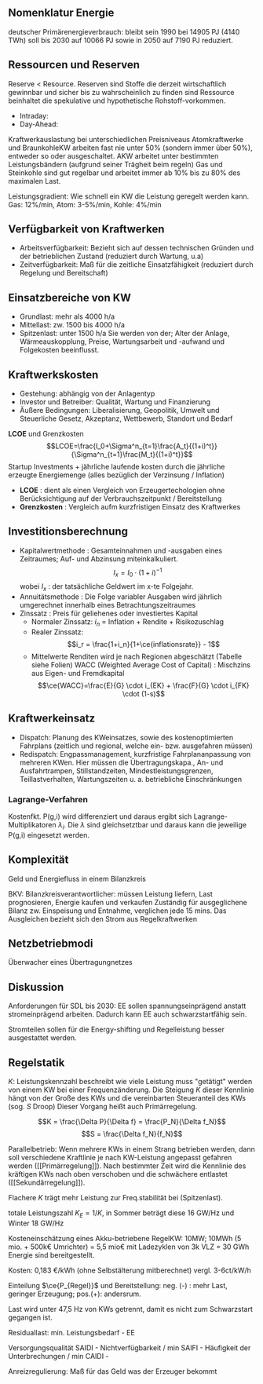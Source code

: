 ## Nomenklatur Energie
deutscher Primärenergieverbrauch: bleibt sein 1990 bei 14905 PJ (4140 TWh) soll bis 2030 auf 10066 PJ sowie in 2050 auf 7190 PJ reduziert.

## Ressourcen und Reserven
Reserve < Resource. 
Reserven sind Stoffe die derzeit wirtschaftlich gewinnbar und sicher bis zu wahrscheinlich zu finden sind
Ressource beinhaltet die spekulative und hypothetische Rohstoff-vorkommen.
- Intraday:
- Day-Ahead: 

Kraftwerkauslastung bei unterschiedlichen Preisniveaus
Atomkraftwerke und BraunkohleKW arbeiten fast nie unter 50% (sondern immer über 50%), entweder so oder ausgeschaltet.
AKW arbeitet unter bestimmten Leistungsbändern (aufgrund seiner Trägheit beim regeln)
Gas und Steinkohle sind gut regelbar und arbeitet immer ab 10% bis zu 80% des maximalen Last.

Leistungsgradient: Wie schnell ein KW die Leistung geregelt werden kann. Gas: 12%/min, Atom: 3-5%/min, Kohle: 4%/min

## Verfügbarkeit von Kraftwerken
- Arbeitsverfügbarkeit: Bezieht sich auf dessen technischen Gründen und der betrieblichen Zustand (reduziert durch Wartung, u.a)
- Zeitverfügbarkeit: Maß für die zeitliche Einsatzfähigkeit (reduziert durch Regelung und Bereitschaft)

## Einsatzbereiche von KW
- Grundlast: mehr als 4000 h/a
- Mittellast: zw. 1500 bis 4000 h/a
- Spitzenlast: unter 1500 h/a
Sie werden von der; Alter der Anlage, Wärmeauskopplung, Preise, Wartungsarbeit und -aufwand und Folgekosten beeinflusst.

## Kraftwerkskosten
- Gestehung: abhängig von der Anlagentyp
- Investor und Betreiber: Qualität, Wartung und Finanzierung
- Äußere Bedingungen: Liberalisierung, Geopolitik, Umwelt und Steuerliche Gesetz, Akzeptanz, Wettbewerb, Standort und Bedarf

**LCOE** und Grenzkosten
$$LCOE=\frac{I_0+\Sigma^n_{t=1}\frac{A_t}{(1+i)^t}}{\Sigma^n_{t=1}\frac{M_t}{(1+i)^t}}$$
Startup Investments + jährliche laufende kosten durch die jährliche erzeugte Energiemenge (alles bezüglich der Verzinsung / Inflation)
- **LCOE** : dient als einen Vergleich von Erzeugertechologien ohne Berücksichtigung auf der Verbrauchszeitpunkt / Bereitstellung
- **Grenzkosten** : Vergleich aufm kurzfristigen Einsatz des Kraftwerkes

## Investitionsberechnung
- Kapitalwertmethode : Gesamteinnahmen und -ausgaben eines Zeitraumes; Auf- und Abzinsung miteinkalkuliert.
  $$I_x=I_0 \cdot (1+i)^{-1}$$
  wobei $I_x$ : der tatsächliche Geldwert im x-te Folgejahr.
- Annuitätsmethode : Die Folge variabler Ausgaben wird jährlich umgerechnet innerhalb eines Betrachtungszeitraumes
- Zinssatz :
	Preis für geliehenes oder investiertes Kapital
	- Normaler Zinssatz: $i_n$ = Inflation + Rendite + Risikozuschlag
	- Realer Zinssatz: $$i_r = \frac{1+i_n}{1+\ce{inflationsrate}} - 1$$
	- Mittelwerte Renditen wird je nach Regionen abgeschätzt (Tabelle siehe Folien)
	WACC (Weighted Average Cost of Capital) : Mischzins aus Eigen- und Fremdkapital
	$$\ce{WACC}=\frac{E}{G} \cdot i_{EK} + \frac{F}{G} \cdot i_{FK} \cdot (1-s)$$
## Kraftwerkeinsatz
- Dispatch: Planung des KWeinsatzes, sowie des kostenoptimierten Fahrplans (zeitlich und regional, welche ein- bzw. ausgefahren müssen)
- Redispatch: Engpassmanagement, kurzfristige Fahrplananpassung von mehreren KWen. Hier müssen die Übertragungskapa., An- und Ausfahrtrampen, Stillstandzeiten, Mindestleistungsgrenzen, Teillastverhalten, Wartungszeiten u. a. betriebliche Einschränkungen

### Lagrange-Verfahren
Kostenfkt. P(g,i) wird differenziert und daraus ergibt sich Lagrange-Multiplikatoren $\lambda_i$. Die $\lambda$ sind gleichsetztbar und daraus kann die jeweilige P(g,i) eingesetzt werden.


## Komplexität
Geld und Energiefluss in einem Bilanzkreis

BKV: Bilanzkreisverantwortlicher: müssen Leistung liefern, Last prognosieren, Energie kaufen und verkaufen
Zuständig für ausgeglichene Bilanz zw. Einspeisung und Entnahme, verglichen jede 15 mins. Das Ausgleichen bezieht sich den Strom aus Regelkraftwerken

## Netzbetriebmodi
Überwacher eines Übertragungnetzes

## Diskussion
Anforderungen für SDL bis 2030: EE sollen spannungseinprägend anstatt stromeinprägend arbeiten. Dadurch kann EE auch schwarzstartfähig sein.

Stromteilen sollen für die Energy-shifting und Regelleistung besser ausgestattet werden.

## Regelstatik
$K$: Leistungskennzahl beschreibt wie viele Leistung muss "getätigt" werden von einem KW bei einer Frequenzänderung. Die Steigung $K$ dieser Kennlinie hängt von der Große des KWs und die vereinbarten Steueranteil des KWs (sog. $S$ Droop) Dieser Vorgang heißt auch Primärregelung.

$$K = \frac{\Delta P}{\Delta f} = \frac{P_N}{\Delta f_N}$$
$$S = \frac{\Delta f_N}{f_N}$$

Parallelbetrieb:
Wenn mehrere KWs in einem Strang betrieben werden, dann soll verschiedene Kraftlinie je nach KW-Leistung angepasst gefahren werden ([[Primärregelung]]). Nach bestimmter Zeit wird die Kennlinie des kräftigen KWs nach oben verschoben und die schwächere entlastet ([[Sekundärregelung]]).

Flachere $K$ trägt mehr Leistung zur Freq.stabilität bei (Spitzenlast).

totale Leistungszahl $K_E = 1/K$, in Sommer beträgt diese 16 GW/Hz und Winter 18 GW/Hz

Kosteneinschätzung eines Akku-betriebene RegelKW:
10MW; 10MWh (5 mio. + 500k€  Umrichter) = 5,5 mio€
mit Ladezyklen von 3k VLZ = 30 GWh Energie sind bereitgestellt.

Kosten: 0,183 €/kWh (ohne Selbstälterung mitberechnet) vergl. 3-6ct/kW/h

Einteilung $\ce{P_{Regel}}$ und Bereitstellung: neg. (-) : mehr Last, geringer Erzeugung; pos.(+): andersrum.

Last wird unter 47,5 Hz von KWs getrennt, damit es nicht zum Schwarzstart gegangen ist.

Residuallast: min. Leistungsbedarf - EE

Versorgungsqualität
SAIDI - Nichtverfügbarkeit / min
SAIFI - Häufigkeit der Unterbrechungen / min
CAIDI - 

Anreizregulierung: Maß für das Geld was der Erzeuger bekommt